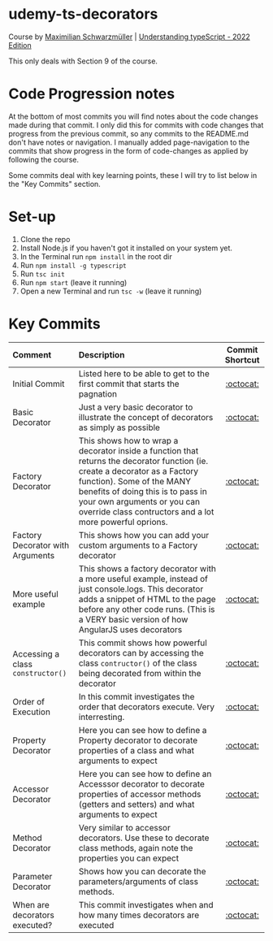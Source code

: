 # udemy-ts-decorators
Course by [Maximilian Schwarzmüller](https://www.udemy.com/user/maximilian-schwarzmuller/) | [Understanding typeScript - 2022 Edition](https://www.udemy.com/share/101sTi3@txHQIZUbxFrEWZRvwzklQTDchIc2f_t0A4JBHVRlwzCrfVl9zudwrfkDhRllkFZ-/)

This only deals with Section 9 of the course.

# Code Progression notes

At the bottom of most commits you will find notes about the code changes made during that commit. I only did this for commits with code changes that progress from the previous commit, so any commits to the README.md don't have notes or navigation.
I manually added page-navigation to the commits that show progress in the form of code-changes as applied by following the course.

Some commits deal with key learning points, these I will try to list below in the "Key Commits" section.

# Set-up
1. Clone the repo
2. Install Node.js if you haven't got it installed on your system yet.
3. In the Terminal run `npm install` in the root dir
4. Run `npm install -g typescript`
5. Run `tsc init`
6. Run `npm start` (leave it running)
7. Open a new Terminal and run `tsc -w` (leave it running)

# Key Commits

Comment | Description | Commit Shortcut
| :--- | :--- | :---:
Initial Commit  | Listed here to be able to get to the first commit that starts the pagnation | [:octocat:](https://github.com/monello/udemy-ts-decorators/commit/8ce641d020a14bf46da2856df86e7f141b35a5c5)
Basic Decorator | Just a very basic decorator to illustrate the concept of decorators as simply as possible | [:octocat:](https://github.com/monello/udemy-ts-decorators/commit/fb94778c0ea192678831236dc54df580ad76702c)
Factory Decorator | This shows how to wrap a decorator inside a function that returns the decorator function (ie. create a decorator as a Factory function). Some of the MANY benefits of doing this is to pass in your own arguments or you can override class contructors and a lot more powerful oprions. | [:octocat:](https://github.com/monello/udemy-ts-decorators/commit/795bd93d1929d8bfb41f89676280e776a80608b6)
Factory Decorator with Arguments | This shows how you can add your custom arguments to a Factory decorator | [:octocat:](https://github.com/monello/udemy-ts-decorators/commit/6f1f2972b1c3bac01dba168474a9efda2b6f3e89)
More useful example | This shows a factory decorator with a more useful example, instead of just console.logs. This decorator adds a snippet of HTML to the page before any other code runs. (This is a VERY basic version of how AngularJS uses decorators | [:octocat:](https://github.com/monello/udemy-ts-decorators/commit/84a6323a2b9487d9ff79e7b6e2d36b07d839d778)
Accessing a class `constructor()` | This commit shows how powerful decorators can by  accessing the class `contructor()` of the class being decorated from within the decorator | [:octocat:](https://github.com/monello/udemy-ts-decorators/commit/0b8108067661d38b24858c4278290f84f9e10c58)
Order of Execution | In this commit investigates the order that decorators execute. Very interresting. | [:octocat:](https://github.com/monello/udemy-ts-decorators/commit/db5d1a18097255ebcee82f61c7756284ae52bb88)
Property Decorator | Here you can see how to define a Property decorator to decorate properties of a class and what arguments to expect | [:octocat:](https://github.com/monello/udemy-ts-decorators/commit/a16b3eed94a8fc75bc30f8d1c1145b74130bfdd8)
Accessor Decorator | Here you can see how to define an Accesssor decorator to decorate properties of accessor methods (getters and setters) and what arguments to expect | [:octocat:](https://github.com/monello/udemy-ts-decorators/commit/96620de616787d84068209ad64e7af8ed162589e)
Method Decorator | Very similar to accessor decorators. Use these to decorate class methods, again note the properties you can expect | [:octocat:](https://github.com/monello/udemy-ts-decorators/commit/d1162cf713d6280bae6f0ef22ce4884be9326e7b)
Parameter Decorator | Shows how you can decorate the parameters/arguments of class methods. | [:octocat:](https://github.com/monello/udemy-ts-decorators/commit/c14f45a9e5ae2bfd640f9d106fc1daa5971ec276)
When are decorators executed? | This commit investigates when and how many times decorators are executed | [:octocat:](https://github.com/monello/udemy-ts-decorators/commit/ef7a9846cc5664c54df123e70b9476549ef2369c)
